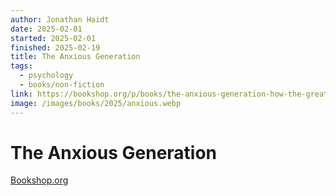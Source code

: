 ```yaml
---
author: Jonathan Haidt
date: 2025-02-01
started: 2025-02-01
finished: 2025-02-19
title: The Anxious Generation
tags:
  - psychology
  - books/non-fiction
link: https://bookshop.org/p/books/the-anxious-generation-how-the-great-rewiring-of-childhood-is-causing-an-epidemic-of-mental-illness-jonathan-haidt/20144236?ean=9780593655030&next=t&next=t
image: /images/books/2025/anxious.webp
---
```

# The Anxious Generation
[Bookshop.org](https://bookshop.org/p/books/the-anxious-generation-how-the-great-rewiring-of-childhood-is-causing-an-epidemic-of-mental-illness-jonathan-haidt/20144236?ean=9780593655030&next=t&next=t)